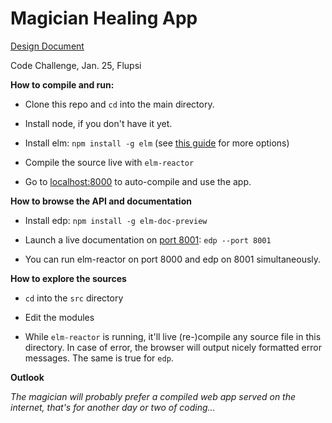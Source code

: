 # Magician Healing App

[Design Document](./DESIGN.md)

Code Challenge, Jan. 25, Flupsi


**How to compile and run:**

- Clone this repo and `cd` into the main directory.

- Install node, if you don't have it yet.

- Install elm: `npm install -g elm` (see [this guide](https://guide.elm-lang.org/install/elm.html) for more options)

- Compile the source live with `elm-reactor`

- Go to [localhost:8000](http://localhost:8000/src/Main.elm) to auto-compile and use the app.

**How to browse the API and documentation**

- Install edp: `npm install -g elm-doc-preview`

- Launch a live documentation on [port 8001](http://localhost:8001/src/Main.elm): `edp --port 8001`

- You can run elm-reactor on port 8000 and edp on 8001 simultaneously.

**How to explore the sources**

- `cd` into the `src` directory

- Edit the modules

- While `elm-reactor` is running, it'll live (re-)compile any source file in this directory. In case of error, the browser will output nicely formatted error messages. The same is true for `edp`.

**Outlook**

_The magician will probably prefer a compiled web app served on the internet, that's for another day or two of coding..._